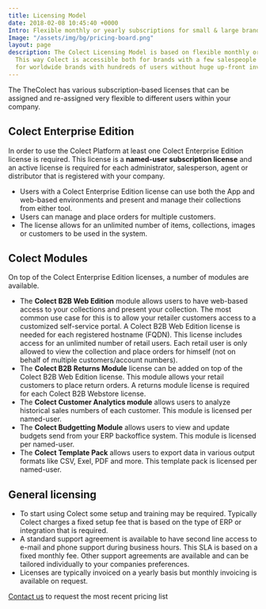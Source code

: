 ```yaml
---
title: Licensing Model
date: 2018-02-08 10:45:40 +0000
Intro: Flexible monthly or yearly subscriptions for small & large brands
Image: "/assets/img/bg/pricing-board.png"
layout: page
description: The Colect Licensing Model is based on flexible monthly or yearly subscriptions.
  This way Colect is accessible both for brands with a few salespeople as well as
  for worldwide brands with hundreds of users without huge up-front investments
---
```

The TheColect has various subscription-based licenses that can be assigned and re-assigned very flexible to different users within your company.

## Colect Enterprise Edition

In order to use the Colect Platform at least one Colect Enterprise Edition license is required. This license is a **named-user subscription license** and an active license is required for each administrator, salesperson, agent or distributor that is registered with your company.

* Users with a Colect Enterprise Edition license can use both the App and web-based environments and present and manage their collections from either tool.
* Users can manage and place orders for multiple customers.
* The license allows for an unlimited number of items, collections, images or customers to be used in the system.

## Colect Modules

On top of the Colect Enterprise Edition licenses, a number of modules are available.

* The **Colect B2B Web Edition** module allows users to have web-based access to your collections and present your collection. The most common use case for this is to allow your retailer customers access to a customized self-service portal. A Colect B2B Web Edition license is needed for each registered hostname (FQDN). This license includes access for an unlimited number of retail users. Each retail user is only allowed to view the collection and place orders for himself (not on behalf of multiple customers/account numbers).
* The **Colect B2B Returns Module** license can be added on top of the Colect B2B Web Edition license. This module allows your retail customers to place return orders. A returns module license is required for each Colect B2B Webstore license.
* The **Colect Customer Analytics module** allows users to analyze historical sales numbers of each customer. This module is licensed per named-user.
* The **Colect Budgetting Module** allows users to view and update budgets send from your ERP backoffice system. This module is licensed per named-user.
* The **Colect Template Pack** allows users to export data in various output formats like CSV, Exel, PDF and more. This template pack is licensed per named-user.

## General licensing

* To start using Colect some setup and training may be required. Typically Colect charges a fixed setup fee that is based on the type of ERP or integration that is required.
* A standard support agreement is available to have second line access to e-mail and phone support during business hours. This SLA is based on a fixed monthly fee. Other support agreements are available and can be tailored individually to your companies preferences.
* Licenses are typically invoiced on a yearly basis but monthly invoicing is available on request.

[Contact us](/contact "contact colect sales") to request the most recent pricing list